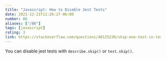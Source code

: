 ```yaml
---
title: "Javascript: How to Disable Jest Tests"
date: 2021-12-21T11:26:27-06:00
number: 86
aliases: ["/86"]
tags: [javascript]
rating: 3
link: https://stackoverflow.com/questions/48125230/skip-one-test-in-test-file-jest
---
```


You can disable jest tests with `describe.skip()` or `test.skip()`.
